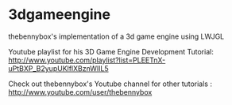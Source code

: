 3dgameengine
============

thebennybox's implementation of a 3d game engine using LWJGL

Youtube playlist for his 3D Game Engine Development Tutorial:
http://www.youtube.com/playlist?list=PLEETnX-uPtBXP_B2yupUKlflXBznWIlL5

Check out thebennybox's Youtube channel for other tutorials :
http://www.youtube.com/user/thebennybox